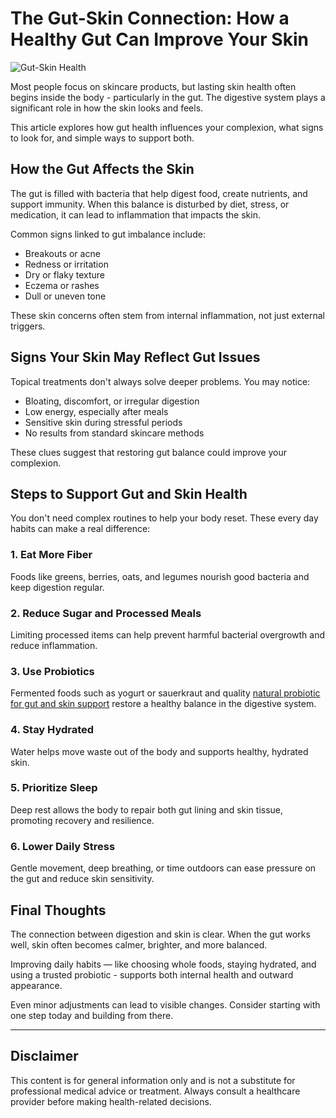 # The Gut-Skin Connection: How a Healthy Gut Can Improve Your Skin

![Gut-Skin Health](https://raw.githubusercontent.com/healthynutrix/the-gut-skin-connection/main/images/gut-skin-health.webp)

Most people focus on skincare products, but lasting skin health often begins inside the body - particularly in the gut. The digestive system plays a significant role in how the skin looks and feels.

This article explores how gut health influences your complexion, what signs to look for, and simple ways to support both.

## How the Gut Affects the Skin

The gut is filled with bacteria that help digest food, create nutrients, and support immunity. When this balance is disturbed by diet, stress, or medication, it can lead to inflammation that impacts the skin.

Common signs linked to gut imbalance include:

- Breakouts or acne  
- Redness or irritation  
- Dry or flaky texture  
- Eczema or rashes  
- Dull or uneven tone

These skin concerns often stem from internal inflammation, not just external triggers.

## Signs Your Skin May Reflect Gut Issues

Topical treatments don't always solve deeper problems. You may notice:

- Bloating, discomfort, or irregular digestion  
- Low energy, especially after meals  
- Sensitive skin during stressful periods  
- No results from standard skincare methods

These clues suggest that restoring gut balance could improve your complexion.

## Steps to Support Gut and Skin Health

You don't need complex routines to help your body reset. These every day habits can make a real difference:

### 1. Eat More Fiber

Foods like greens, berries, oats, and legumes nourish good bacteria and keep digestion regular.

### 2. Reduce Sugar and Processed Meals

Limiting processed items can help prevent harmful bacterial overgrowth and reduce inflammation.

### 3. Use Probiotics

Fermented foods such as yogurt or sauerkraut and quality [natural probiotic for gut and skin support](https://primebiomenow.com) restore a healthy balance in the digestive system.

### 4. Stay Hydrated

Water helps move waste out of the body and supports healthy, hydrated skin.

### 5. Prioritize Sleep

Deep rest allows the body to repair both gut lining and skin tissue, promoting recovery and resilience.

### 6. Lower Daily Stress

Gentle movement, deep breathing, or time outdoors can ease pressure on the gut and reduce skin sensitivity.

## Final Thoughts

The connection between digestion and skin is clear. When the gut works well, skin often becomes calmer, brighter, and more balanced.

Improving daily habits — like choosing whole foods, staying hydrated, and using a trusted probiotic - supports both internal health and outward appearance.

Even minor adjustments can lead to visible changes. Consider starting with one step today and building from there.

---

## Disclaimer

This content is for general information only and is not a substitute for professional medical advice or treatment. Always consult a healthcare provider before making health-related decisions.
